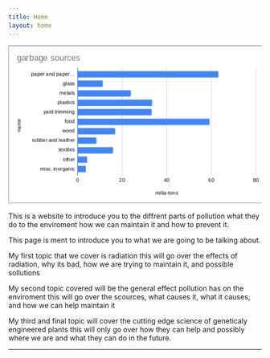 ```yaml
---
title: Home
layout: home
---
```


<img src="/assets/images/trashBranch.png">

This is a website to introduce you to the diffrent parts of pollution what they do to the enviroment how we can maintain it and how to prevent it.

This page is ment to introduce you to what we are going to be talking about.

My first topic that we cover is radiation this will go over the effects of radiation, why its bad, how we are trying to maintain it, and possible sollutions

My second topic covered will be the general effect pollution has on the enviroment this will go over the scources, what causes it, what it causes, and how we can help maintain it

My third and final topic will cover the cutting edge science of geneticaly engineered plants this will only go over how they can help and possibly where we are and what they can do in the future.




----

[^1]: [It can take up to 10 minutes for changes to your site to publish after you push the changes to GitHub](https://docs.github.com/en/pages/setting-up-a-github-pages-site-with-jekyll/creating-a-github-pages-site-with-jekyll#creating-your-site).

[Just the Docs]: https://just-the-docs.github.io/just-the-docs/
[GitHub Pages]: https://docs.github.com/en/pages
[README]: https://github.com/just-the-docs/just-the-docs-template/blob/main/README.md
[Jekyll]: https://jekyllrb.com
[GitHub Pages / Actions workflow]: https://github.blog/changelog/2022-07-27-github-pages-custom-github-actions-workflows-beta/
[use this template]: https://github.com/just-the-docs/just-the-docs-template/generate
